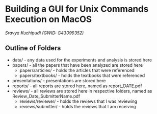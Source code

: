 <h1>Building a GUI for Unix Commands Execution on MacOS</h1> 
<em>Sravya Kuchipudi (GWID: G43099352)</em> <br>

<h2>Outline of Folders</h2> 
<ul>
  <li>data/ - any data used for the experiments and analysis is stored here</li>
  <li>papers/ - all the papers that have been analyzed are stored here
    <ul>
      <li>papers/articles/ - holds the articles that were referenced</li>
      <li>papers/textbooks/ - holds the textbooks that were referenced</li>
    </ul>
  </li>
  <li>presentations/ - presentations are stored here</li>
  <li>reports/ - all reports are stored here, named as report_DATE.pdf</li>
  <li>reviews/ - all reviews are stored here in respective folders, named as Review_Date_SubmitterName.pdf
    <ul>
      <li>reviews/reviewer/ - holds the reviews that I was reviewing</li>
      <li>reviews/submitter/ - holds the reviews that I am receiving</li>
    </ul>
  </li>
</ul>
